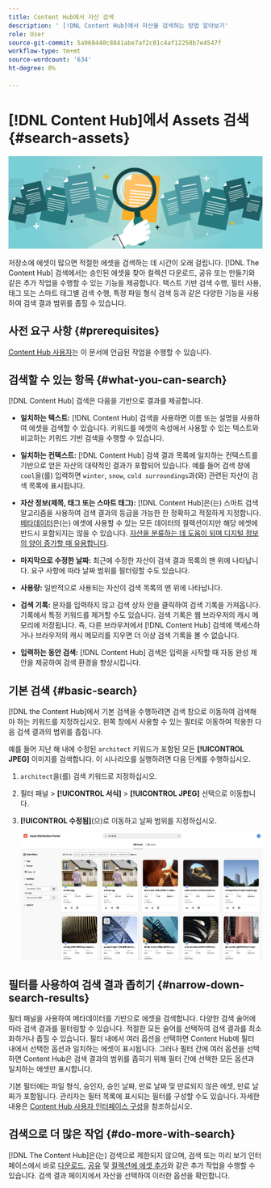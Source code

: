 ```yaml
---
title: Content Hub에서 자산 검색
description: ' [!DNL Content Hub]에서 자산을 검색하는 방법 알아보기'
role: User
source-git-commit: 5a968440c8841abe7af2c81c4af12258b7e4547f
workflow-type: tm+mt
source-wordcount: '634'
ht-degree: 0%

---
```



# [!DNL Content Hub]에서 Assets 검색 {#search-assets}

![자산 배너 이미지 공유](assets/search.png)

저장소에 에셋이 많으면 적절한 에셋을 검색하는 데 시간이 오래 걸립니다. [!DNL The Content Hub] 검색에서는 승인된 에셋을 찾아 컬렉션 다운로드, 공유 또는 만들기와 같은 추가 작업을 수행할 수 있는 기능을 제공합니다. 텍스트 기반 검색 수행, 필터 사용, 태그 또는 스마트 태그별 검색 수행, 특정 파일 형식 검색 등과 같은 다양한 기능을 사용하여 검색 결과 범위를 좁힐 수 있습니다.

## 사전 요구 사항 {#prerequisites}

[Content Hub 사용자](deploy-content-hub.md#onboard-content-hub-users)는 이 문서에 언급된 작업을 수행할 수 있습니다.

## 검색할 수 있는 항목  {#what-you-can-search}

[!DNL Content Hub] 검색은 다음을 기반으로 결과를 제공합니다.

* **일치하는 텍스트:** [!DNL Content Hub] 검색을 사용하면 이름 또는 설명을 사용하여 에셋을 검색할 수 있습니다. 키워드를 에셋의 속성에서 사용할 수 있는 텍스트와 비교하는 키워드 기반 검색을 수행할 수 있습니다.

* **일치하는 컨텍스트:** [!DNL Content Hub] 검색 결과 목록에 일치하는 컨텍스트를 기반으로 얻은 자산의 대략적인 결과가 포함되어 있습니다. 예를 들어 검색 창에 `cool`을(를) 입력하면 `winter`, `snow`, `cold surroundings`과(와) 관련된 자산이 검색 목록에 표시됩니다.

* **자산 정보(제목, 태그 또는 스마트 태그):** [!DNL Content Hub]은(는) 스마트 검색 알고리즘을 사용하여 검색 결과의 등급을 가능한 한 정확하고 적절하게 지정합니다. [메타데이터](#asset-properties.md)은(는) 에셋에 사용할 수 있는 모든 데이터의 컬렉션이지만 해당 에셋에 반드시 포함되지는 않을 수 있습니다. [자산을 분류하는 데 도움이 되며 디지털 정보의 양이 증가할 때 유용합니다](/help/assets/configure-content-hub-ui-options.md##configure-metadata-search-content-hub).

* **마지막으로 수정한 날짜:** 최근에 수정한 자산이 검색 결과 목록의 맨 위에 나타납니다. 요구 사항에 따라 날짜 범위를 필터링할 수도 있습니다.

* **사용량:** 일반적으로 사용되는 자산이 검색 목록의 맨 위에 나타납니다.

* **검색 기록:** 문자를 입력하지 않고 검색 상자 안을 클릭하여 검색 기록을 가져옵니다. 기록에서 특정 키워드를 제거할 수도 있습니다. 검색 기록은 웹 브라우저의 캐시 메모리에 저장됩니다. 즉, 다른 브라우저에서 [!DNL Content Hub] 검색에 액세스하거나 브라우저의 캐시 메모리를 지우면 더 이상 검색 기록을 볼 수 없습니다.

* **입력하는 동안 검색:** [!DNL Content Hub] 검색은 입력을 시작할 때 자동 완성 제안을 제공하여 검색 환경을 향상시킵니다.

## 기본 검색 {#basic-search}

[!DNL the Content Hub]에서 기본 검색을 수행하려면 검색 창으로 이동하여 검색해야 하는 키워드를 지정하십시오. 왼쪽 창에서 사용할 수 있는 필터로 이동하여 적용한 다음 검색 결과의 범위를 좁힙니다.

예를 들어 지난 해 내에 수정된 `architect` 키워드가 포함된 모든 **[!UICONTROL JPEG]** 이미지를 검색합니다. 이 시나리오를 실행하려면 다음 단계를 수행하십시오.

1. `architect`을(를) 검색 키워드로 지정하십시오.

1. 필터 패널 > **[!UICONTROL 서식]** > **[!UICONTROL JPEG]** 선택으로 이동합니다.

1. **[!UICONTROL 수정됨]**(으)로 이동하고 날짜 범위를 지정하십시오.

   ![기본 검색](assets/basic-search.png)

## 필터를 사용하여 검색 결과 좁히기 {#narrow-down-search-results}

필터 패널을 사용하여 메타데이터를 기반으로 에셋을 검색합니다. 다양한 검색 술어에 따라 검색 결과를 필터링할 수 있습니다. 적절한 모든 술어를 선택하여 검색 결과를 최소화하거나 좁힐 수 있습니다. 필터 내에서 여러 옵션을 선택하면 Content Hub에 필터 내에서 선택한 옵션과 일치하는 에셋이 표시됩니다. 그러나 필터 간에 여러 옵션을 선택하면 Content Hub은 검색 결과의 범위를 좁히기 위해 필터 간에 선택한 모든 옵션과 일치하는 에셋만 표시합니다.

기본 필터에는 파일 형식, 승인자, 승인 날짜, 만료 날짜 및 만료되지 않은 에셋, 만료 날짜가 포함됩니다. 관리자는 필터 목록에 표시되는 필터를 구성할 수도 있습니다. 자세한 내용은 [Content Hub 사용자 인터페이스 구성](configure-content-hub-ui-options.md#configure-filters-content-hub)을 참조하십시오.

<!--

<table>
    <tbody>
     <tr>
      <th><strong>Search Predicate</strong></th>
      <th><strong>Description</strong></th>
      <th><strong>Properties</strong></th>
     </tr>
     <tr>
      <td> Campaigns </td>
      <td> Allows you to search using planned activity performed to take any particular action. For example, advertisement campaign run on Ferrari to know the understand the interests of people using number of clicks people perform.</td>
      <td>NA</td>
     </tr>
     <tr>
      <td> Channels </td>
      <td> Helps you to understand the path from where the asset is coming from. For example, web, social media, books, catalog, etc.</td>
      <td>NA</td>
     </tr>
     <tr>
      <td> Region </td>
      <td> Helps you to understand the location where the asset is created. For example, Japan, EMEA, Worldwide, etc.</td>
      <td>NA</td>
     </tr>
     <tr>
      <td> Keywords </td>
      <td> Keyword helps you search using terms or the words that you enter based on the topic. For example, images, low-resolution, etc.</td>
      <td>NA</td>
     </tr>
     <tr>
      <td> Timeframe </td>
      <td> Helps you search assets using timeline. For example, search by year 2024, Q3 2023, etc.</td>
      <td>NA</td>
     </tr>
     <tr>
      <td>File format</td>
      <td>Composition of an asset. The supported assets include image, document, video, printable media, and so on.</td>
      <td>
        <ul>
            <li>[!UICONTROL JPEG]</li> 
            <li>[!UICONTROL Quicktime]</li> 
            <li>[!UICONTROL PNG]</li> 
            <li>[!UICONTROL WebP]</li> 
            <li>[!UICONTROL MP4]</li> 
            <li>[!UICONTROL Plain]</li> 
            <li>[!UICONTROL PDF]</li>
            <li>[!UICONTROL SVG + XML]</li>
        </ul>
      </td>
     </tr>
     <tr>
      <td>Tags</td>
      <td>Tags help you categorize assets that can be browsed and searched more efficiently based on hierarchical taxonomies.</td>
      <td>
        <ul>
            <li>Field label</li>
            <li>Property name</li>
            <li>Path</li>
            <li>Description</li>
        </ul>
      </td>
     </tr>
     <!--<tr>
      <td>Subject</td>
      <td>Classification of assets based on their theme. For example, colorful, hiking, outdoors.</td>
      <td>NA</td>
     </tr>
          <tr>
      <td>Last modified</td>
      <td>Search assets based on their last modification. Specify the date range using the Start date and End date fields.</td>
      <td>
        <ul>
            <li>Range text (From)</li> 
            <li>Range text (To) </li>
        </ul>
      </td>
     </tr>    
     <!--<tr>
      <td>Asset ID</td>
      <td>Unique number that identifies the asset.</td>
      <td>NA</td>
     </tr>
     <tr>
      <td> Colors </td>
      <td> Helps you search assets using colors that are automatically identified in an asset using Adobe's Sensei AI capabilities.</td>
      <td>NA</td>
     </tr>  
    </tbody>
   </table>

-->

## 검색으로 더 많은 작업 {#do-more-with-search}

[!DNL The Content Hub]은(는) 검색으로 제한되지 않으며, 검색 또는 미리 보기 인터페이스에서 바로 [다운로드](download-assets-content-hub.md), [공유](share-assets-content-hub.md) 및 [컬렉션에 에셋 추가](collections-content-hub.md)와 같은 추가 작업을 수행할 수 있습니다. 검색 결과 페이지에서 자산을 선택하여 이러한 옵션을 확인합니다.

